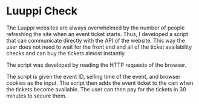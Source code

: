 # Luuppi Check

The Luuppi websites are always overwhelmed by the number of people refreshing the site when an event ticket starts. Thus, I developed a script that can communicate directly with the API of the website.
This way the user does not need to wait for the front end and all of the ticket availability checks and can buy the tickets almost instantly.

The script was developed by reading the HTTP requests of the browser.

The script is given the event ID, selling time of the event, and browser cookies as the input.
The script then adds the event ticket to the cart when the tickets become available. The user can then pay for the tickets in 30 minutes to secure them.
